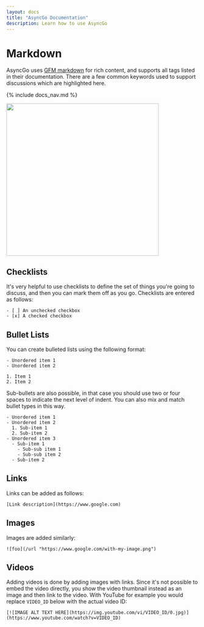 ```yaml
---
layout: docs
title: "AsyncGo Documentation"
description: Learn how to use AsyncGo
---
```


# Markdown

AsyncGo uses [GFM markdown](https://github.github.com/gfm/) for rich content, and supports all tags listed in their documentation.
There are a few common keywords used to support discussions which are highlighted here.

{% include docs_nav.md %}

<img width=400 class="mx-4 border-1 float-end" src="/assets/images/markdown.png">

## Checklists

It's very helpful to use checklists to define the set of things you're going to discuss, and then you can mark them
off as you go. Checklists are entered as follows:

```
- [ ] An unchecked checkbox
- [x] A checked checkbox
```

## Bullet Lists

You can create bulleted lists using the following format:

```
- Unordered item 1
- Unordered item 2

1. Item 1
2. Item 2
```

Sub-bullets are also possible, in that case you should use two or four spaces to indicate the next level of indent. You
can also mix and match bullet types in this way.

```
- Unordered item 1
- Unordered item 2
  1. Sub-item 1
  2. Sub-item 2
- Unordered item 3
  - Sub-item 1
    - Sub-sub item 1
    - Sub-sub item 2
  - Sub-item 2
```

## Links

Links can be added as follows:

```
[Link description](https://www.google.com)
```

## Images

Images are added similarly:

```
![foo](/url "https://www.google.com/with-my-image.png")
```

## Videos

Adding videos is done by adding images with links. Since it's not possible to embed the video directly, you show the video thumbnail instead as an image and then link to the video. With YouTube for example you would replace `VIDEO_ID` below with the actual video ID:

```
[![IMAGE ALT TEXT HERE](https://img.youtube.com/vi/VIDEO_ID/0.jpg)](https://www.youtube.com/watch?v=VIDEO_ID)
```
